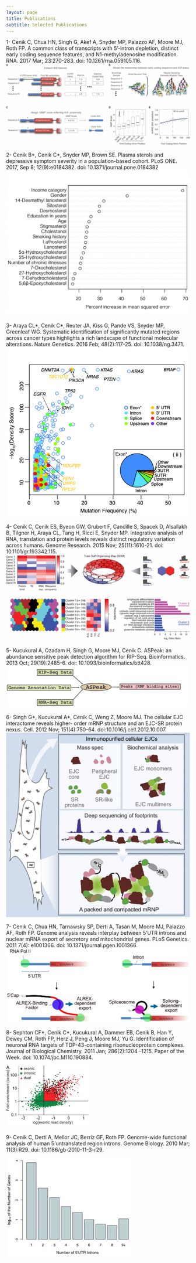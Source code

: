 ```yaml
---
layout: page
title: Publications
subtitle: Selected Publications
---
```


1- Cenik C, Chua HN, Singh G, Akef A, Snyder MP, Palazzo AF, Moore MJ, Roth FP. A common class of transcripts with 5’-intron depletion, distinct early coding sequence features, and N1-methyladenosine modification. RNA. 2017 Mar; 23:270-283. doi: 10.1261/rna.059105.116.  
![RF](/img/RF.jpg)

2- Cenik B*, Cenik C*, Snyder MP, Brown SE. Plasma sterols and depressive symptom severity in a population-based cohort. PLoS ONE. 2017, Sep 8; 12(9):e0184382. doi: 10.1371/journal.pone.0184382  
![Variable Importance](/img/Variable_FeatureImportance.jpg)

3- Araya CL*, Cenik C*, Reuter JA, Kiss G, Pande VS, Snyder MP, Greenleaf WG. Systematic identification of significantly mutated regions across cancer types highlights a rich landscape of functional molecular alterations. Nature Genetics. 2016 Feb; 48(2):117-25. doi: 10.1038/ng.3471.  
![SMR](/img/CancerBioinformatics-01.jpg)

4- Cenik C, Cenik ES, Byeon GW, Grubert F, Candille S, Spacek D, Alsallakh B, Tilgner H, Araya CL, Tang H, Ricci E, Snyder MP. Integrative analysis of RNA, translation and protein levels reveals distinct regulatory variation across humans. Genome Research. 2015 Nov; 25(11):1610-21. doi: 10.1101/gr.193342.115.  
![TranslationVariation](/img/TranslationVariation.jpg)

5- Kucukural A, Ozadam H, Singh G, Moore MJ, Cenik C. ASPeak: an abundance sensitive peak detection algorithm for RIP-Seq. Bioinformatics. 2013 Oct; 29(19):2485-6. doi: 10.1093/bioinformatics/btt428.  
![ASPeak](/img/ASPeak.jpg)

6- Singh G*, Kucukural A*, Cenik C, Weng Z, Moore MJ. The cellular EJC interactome reveals higher- order mRNP structure and an EJC-SR protein nexus. Cell. 2012 Nov; 151(4):750-64. doi:10.1016/j.cell.2012.10.007.   
![Cell](/img/CellAbstract.jpg)

7- Cenik C, Chua HN, Tarnawsky SP, Derti A, Tasan M, Moore MJ, Palazzo AF, Roth FP. Genome analysis reveals interplay between 5’UTR introns and nuclear mRNA export of secretory and mitochondrial genes. PLoS Genetics. 2011 7(4): e1001366. doi: 10.1371/journal.pgen.1001366.    
![ALREX](/img/ALREX.jpg)

8- Sephton CF*, Cenik C*, Kucukural A, Dammer EB, Cenik B, Han Y, Dewey CM, Roth FP, Herz J, Peng J, Moore MJ, Yu G. Identification of neuronal RNA targets of TDP-43-containing ribonucleoprotein complexes. Journal of Biological Chemistry. 2011 Jan; 286(2):1204 –1215. Paper of the Week. doi: 10.1074/jbc.M110.190884.  

![TDP43](/img/TDP43.gif)

9- Cenik C, Derti A, Mellor JC, Berriz GF, Roth FP. Genome-wide functional analysis of human 5'untranslated region introns. Genome Biology. 2010 Mar; 11(3):R29. doi: 10.1186/gb-2010-11-3-r29.  

![5UTR](/img/5UTR.jpg)